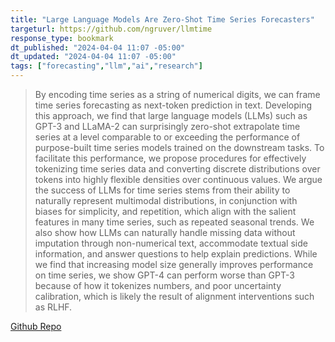 ```yaml
---
title: "Large Language Models Are Zero-Shot Time Series Forecasters"
targeturl: https://github.com/ngruver/llmtime
response_type: bookmark
dt_published: "2024-04-04 11:07 -05:00"
dt_updated: "2024-04-04 11:07 -05:00"
tags: ["forecasting","llm","ai","research"]
---
```


> By encoding time series as a string of numerical digits, we can frame time series forecasting as next-token prediction in text. Developing this approach, we find that large language models (LLMs) such as GPT-3 and LLaMA-2 can surprisingly zero-shot extrapolate time series at a level comparable to or exceeding the performance of purpose-built time series models trained on the downstream tasks. To facilitate this performance, we propose procedures for effectively tokenizing time series data and converting discrete distributions over tokens into highly flexible densities over continuous values. We argue the success of LLMs for time series stems from their ability to naturally represent multimodal distributions, in conjunction with biases for simplicity, and repetition, which align with the salient features in many time series, such as repeated seasonal trends. We also show how LLMs can naturally handle missing data without imputation through non-numerical text, accommodate textual side information, and answer questions to help explain predictions. While we find that increasing model size generally improves performance on time series, we show GPT-4 can perform worse than GPT-3 because of how it tokenizes numbers, and poor uncertainty calibration, which is likely the result of alignment interventions such as RLHF. 

[Github Repo](https://github.com/ngruver/llmtime)
